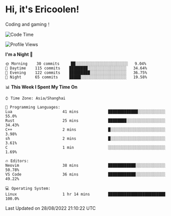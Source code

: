 # Hi, it's Ericoolen!
Coding and gaming！

<!--START_SECTION:waka-->
![Code Time](http://img.shields.io/badge/Code%20Time-349%20hrs%2033%20mins-blue)

![Profile Views](http://img.shields.io/badge/Profile%20Views-1-blue)

**I'm a Night 🦉** 

```text
🌞 Morning    30 commits     ██░░░░░░░░░░░░░░░░░░░░░░░   9.04% 
🌆 Daytime    115 commits    ████████░░░░░░░░░░░░░░░░░   34.64% 
🌃 Evening    122 commits    █████████░░░░░░░░░░░░░░░░   36.75% 
🌙 Night      65 commits     █████░░░░░░░░░░░░░░░░░░░░   19.58%

```


📊 **This Week I Spent My Time On** 

```text
⌚︎ Time Zone: Asia/Shanghai

💬 Programming Languages: 
Lua                      41 mins             █████████████░░░░░░░░░░░░   55.0% 
Rust                     25 mins             ████████░░░░░░░░░░░░░░░░░   34.43% 
C++                      2 mins              █░░░░░░░░░░░░░░░░░░░░░░░░   3.98% 
sh                       2 mins              █░░░░░░░░░░░░░░░░░░░░░░░░   3.61% 
C                        1 min               ░░░░░░░░░░░░░░░░░░░░░░░░░   1.69%

🔥 Editors: 
Neovim                   38 mins             ████████████░░░░░░░░░░░░░   50.78% 
VS Code                  36 mins             ████████████░░░░░░░░░░░░░   49.22%

💻 Operating System: 
Linux                    1 hr 14 mins        █████████████████████████   100.0%

```


 Last Updated on 28/08/2022 21:10:22 UTC
<!--END_SECTION:waka-->

